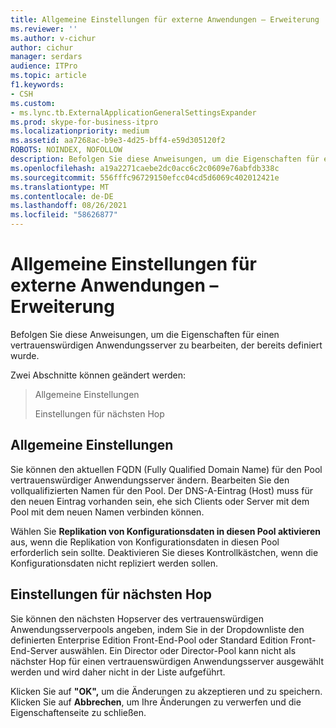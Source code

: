 ```yaml
---
title: Allgemeine Einstellungen für externe Anwendungen – Erweiterung
ms.reviewer: ''
ms.author: v-cichur
author: cichur
manager: serdars
audience: ITPro
ms.topic: article
f1.keywords:
- CSH
ms.custom:
- ms.lync.tb.ExternalApplicationGeneralSettingsExpander
ms.prod: skype-for-business-itpro
ms.localizationpriority: medium
ms.assetid: aa7268ac-b9e3-4d25-bff4-e59d305120f2
ROBOTS: NOINDEX, NOFOLLOW
description: Befolgen Sie diese Anweisungen, um die Eigenschaften für einen vertrauenswürdigen Anwendungsserver zu bearbeiten, der bereits definiert wurde.
ms.openlocfilehash: a19a2271caebe2dc0acc6c2c0609e76abfdb338c
ms.sourcegitcommit: 556fffc96729150efcc04cd5d6069c402012421e
ms.translationtype: MT
ms.contentlocale: de-DE
ms.lasthandoff: 08/26/2021
ms.locfileid: "58626877"
---
```

# <a name="external-application-general-settings-expander"></a>Allgemeine Einstellungen für externe Anwendungen – Erweiterung
 
Befolgen Sie diese Anweisungen, um die Eigenschaften für einen vertrauenswürdigen Anwendungsserver zu bearbeiten, der bereits definiert wurde.
  
Zwei Abschnitte können geändert werden:
  
> Allgemeine Einstellungen
> 
> Einstellungen für nächsten Hop
    
## <a name="general-settings"></a>Allgemeine Einstellungen

Sie können den aktuellen FQDN (Fully Qualified Domain Name) für den Pool vertrauenswürdiger Anwendungsserver ändern. Bearbeiten Sie den vollqualifizierten Namen für den Pool. Der DNS-A-Eintrag (Host) muss für den neuen Eintrag vorhanden sein, ehe sich Clients oder Server mit dem Pool mit dem neuen Namen verbinden können.
  
Wählen Sie **Replikation von Konfigurationsdaten in diesen Pool aktivieren** aus, wenn die Replikation von Konfigurationsdaten in diesen Pool erforderlich sein sollte. Deaktivieren Sie dieses Kontrollkästchen, wenn die Konfigurationsdaten nicht repliziert werden sollen.
  
## <a name="next-hop-settings"></a>Einstellungen für nächsten Hop

Sie können den nächsten Hopserver des vertrauenswürdigen Anwendungsserverpools angeben, indem Sie in der Dropdownliste den definierten Enterprise Edition Front-End-Pool oder Standard Edition Front-End-Server auswählen. Ein Director oder Director-Pool kann nicht als nächster Hop für einen vertrauenswürdigen Anwendungsserver ausgewählt werden und wird daher nicht in der Liste aufgeführt.
  

Klicken Sie auf **"OK",** um die Änderungen zu akzeptieren und zu speichern. Klicken Sie auf **Abbrechen**, um Ihre Änderungen zu verwerfen und die Eigenschaftenseite zu schließen.
  

